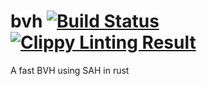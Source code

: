 # bvh [![Build Status](https://travis-ci.org/svenstaro/bvh.svg?branch=master)](https://travis-ci.org/svenstaro/bvh) [![Clippy Linting Result](https://clippy.bashy.io/github/svenstaro/bvh/master/badge.svg)](https://clippy.bashy.io/github/svenstaro/bvh/master/log)
A fast BVH using SAH in rust
